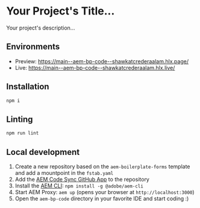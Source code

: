# Your Project's Title...
Your project's description...

## Environments
- Preview: https://main--aem-bp-code--shawkatcrederaalam.hlx.page/
- Live: https://main--aem-bp-code--shawkatcrederaalam.hlx.live/

## Installation

```sh
npm i
```

## Linting

```sh
npm run lint
```

## Local development

1. Create a new repository based on the `aem-boilerplate-forms` template and add a mountpoint in the `fstab.yaml`
1. Add the [AEM Code Sync GitHub App](https://github.com/apps/aem-code-sync) to the repository
1. Install the [AEM CLI](https://github.com/adobe/helix-cli): `npm install -g @adobe/aem-cli`
1. Start AEM Proxy: `aem up` (opens your browser at `http://localhost:3000`)
1. Open the `aem-bp-code` directory in your favorite IDE and start coding :)
